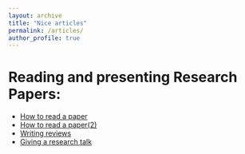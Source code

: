 ```yaml
---
layout: archive
title: "Nice articles"
permalink: /articles/
author_profile: true
---
```


# Reading and presenting Research Papers:
* [How to read a paper](https://web.stanford.edu/class/ee384m/Handouts/HowtoReadPaper.pdf)
* [How to read a paper(2)](https://www.eecs.harvard.edu/~michaelm/postscripts/ReadPaper.pdf)
* [Writing reviews](https://chu-data-lab.github.io/CS8803Fall2019/Advice-Research/review-writing.pdf)
* [Giving a research talk](https://chu-data-lab.github.io/CS8803Fall2019/Advice-Research/giving-a-talk.pdf)